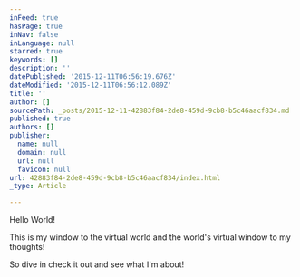 ```yaml
---
inFeed: true
hasPage: true
inNav: false
inLanguage: null
starred: true
keywords: []
description: ''
datePublished: '2015-12-11T06:56:19.676Z'
dateModified: '2015-12-11T06:56:12.089Z'
title: ''
author: []
sourcePath: _posts/2015-12-11-42883f84-2de8-459d-9cb8-b5c46aacf834.md
published: true
authors: []
publisher:
  name: null
  domain: null
  url: null
  favicon: null
url: 42883f84-2de8-459d-9cb8-b5c46aacf834/index.html
_type: Article

---
```

Hello World!

This is my window to the virtual world and the world's virtual window to my thoughts! 

So dive in check it out and see what I'm about!
